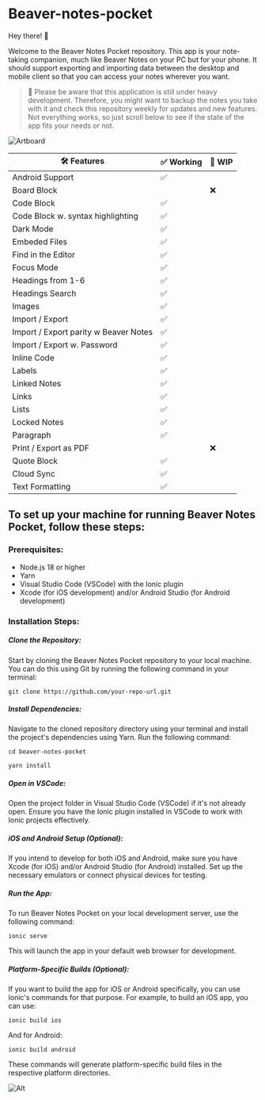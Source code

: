 # Beaver-notes-pocket

Hey there! 👋 

Welcome to the Beaver Notes Pocket repository. This app is your note-taking companion, much like Beaver Notes on your PC but for your phone. It should support exporting and importing data between the desktop and mobile client so that you can access your notes wherever you want.

> 🔩 Please be aware that this application is still under heavy development. Therefore, you might want to backup the notes you take with it and check this repository weekly for updates and new features. Not everything works, so just scroll below to see if the state of the app fits your needs or not.

![Artboard](https://github.com/Daniele-rolli/Beaver-pocket/assets/67503004/79a53b64-9d84-427d-a212-5f4edbe1050c)


| 🛠️ Features                          | ✅ Working | 🚧 WIP                      |
|--------------------------------------|------------|------------------------------|
| Android Support                      | ✅         |                              |
| Board Block                          |            | ❌                           |
| Code Block                           | ✅         |                              |
| Code Block w. syntax highlighting    | ✅         |                              |
| Dark Mode                            | ✅         |                              |
| Embeded Files                        | ✅         |                              |
| Find in the Editor                   | ✅         |                              |
| Focus Mode                           | ✅         |                              |
| Headings from 1-6                    | ✅         |                              |
| Headings Search                      | ✅         |                              |
| Images                               | ✅         |                              |
| Import / Export                      | ✅         |                              |
| Import / Export parity w Beaver Notes| ✅         |                              |
| Import / Export w. Password          | ✅         |                              |
| Inline Code                          | ✅         |                              |
| Labels                               | ✅         |                              |
| Linked Notes                         | ✅         |                              |
| Links                                | ✅         |                              |
| Lists                                | ✅         |                              |
| Locked Notes                         | ✅         |                              |
| Paragraph                            | ✅         |                              |
| Print / Export as PDF                |            |   ❌                         |
| Quote Block                          | ✅         |                              |
| Cloud Sync                           | ✅         |                              |
| Text Formatting                      | ✅         |                              |




## To set up your machine for running Beaver Notes Pocket, follow these steps:

### Prerequisites:

- Node.js 18 or higher
- Yarn
- Visual Studio Code (VSCode) with the Ionic plugin
- Xcode (for iOS development) and/or Android Studio (for Android development)

### Installation Steps:

##### Clone the Repository: 
Start by cloning the Beaver Notes Pocket repository to your local machine. You can do this using Git by running the following command in your terminal:
```
git clone https://github.com/your-repo-url.git
```
##### Install Dependencies: 
Navigate to the cloned repository directory using your terminal and install the project's dependencies using Yarn. Run the following command:
```
cd beaver-notes-pocket
```
```
yarn install
```
##### Open in VSCode: 
Open the project folder in Visual Studio Code (VSCode) if it's not already open. Ensure you have the Ionic plugin installed in VSCode to work with Ionic projects effectively.

##### iOS and Android Setup (Optional): 
If you intend to develop for both iOS and Android, make sure you have Xcode (for iOS) and/or Android Studio (for Android) installed. Set up the necessary emulators or connect physical devices for testing.
##### Run the App: 
To run Beaver Notes Pocket on your local development server, use the following command:
```
ionic serve
```
This will launch the app in your default web browser for development.
##### Platform-Specific Builds (Optional): 
If you want to build the app for iOS or Android specifically, you can use Ionic's commands for that purpose. For example, to build an iOS app, you can use:
```
ionic build ios
```
And for Android:
```
ionic build android
```
These commands will generate platform-specific build files in the respective platform directories.

![Alt](https://repobeats.axiom.co/api/embed/abb7d5b9c7ad81ba2e76f249b607361b00150616.svg "Repobeats analytics image")
